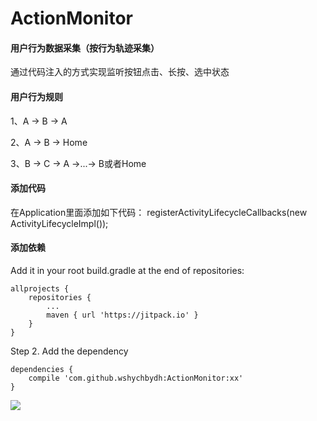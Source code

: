 # ActionMonitor
#### 用户行为数据采集（按行为轨迹采集）
通过代码注入的方式实现监听按钮点击、长按、选中状态
#### 用户行为规则
1、A -> B -> A

2、A -> B -> Home

3、B -> C -> A ->...-> B或者Home

#### 添加代码
在Application里面添加如下代码：
registerActivityLifecycleCallbacks(new ActivityLifecycleImpl());

#### 添加依赖
Add it in your root build.gradle at the end of repositories:

	allprojects {
		repositories {
			...
			maven { url 'https://jitpack.io' }
		}
	}
Step 2. Add the dependency

	dependencies {
		compile 'com.github.wshychbydh:ActionMonitor:xx'
	}

[![](https://jitpack.io/v/wshychbydh/Monitor.svg)](https://jitpack.io/#wshychbydh/Monitor)

